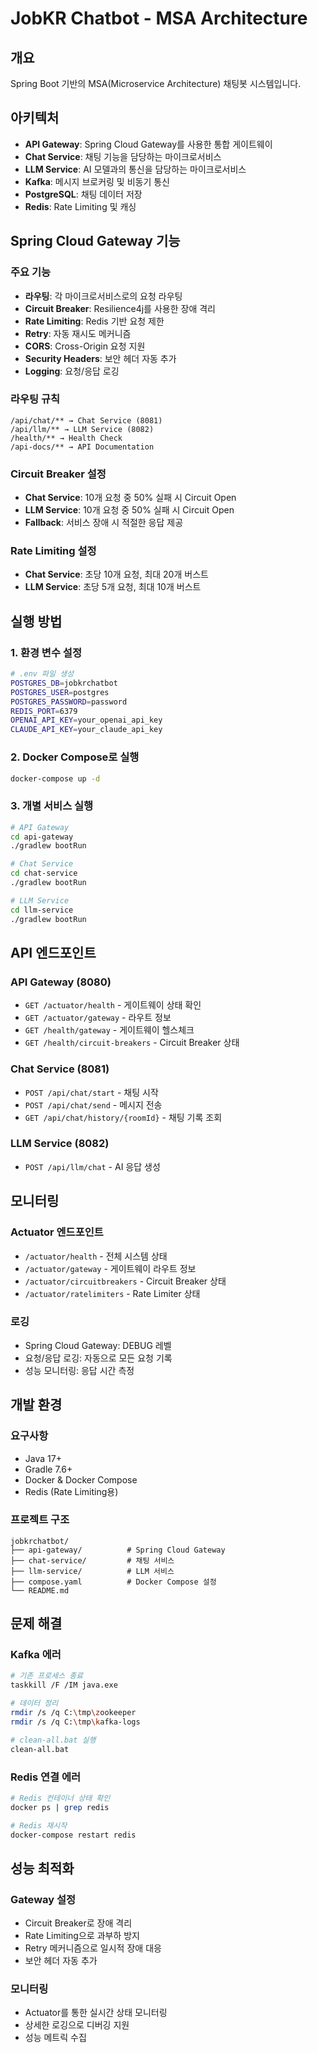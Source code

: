 # JobKR Chatbot - MSA Architecture

## 개요
Spring Boot 기반의 MSA(Microservice Architecture) 채팅봇 시스템입니다.

## 아키텍처
- **API Gateway**: Spring Cloud Gateway를 사용한 통합 게이트웨이
- **Chat Service**: 채팅 기능을 담당하는 마이크로서비스
- **LLM Service**: AI 모델과의 통신을 담당하는 마이크로서비스
- **Kafka**: 메시지 브로커링 및 비동기 통신
- **PostgreSQL**: 채팅 데이터 저장
- **Redis**: Rate Limiting 및 캐싱

## Spring Cloud Gateway 기능

### 주요 기능
- **라우팅**: 각 마이크로서비스로의 요청 라우팅
- **Circuit Breaker**: Resilience4j를 사용한 장애 격리
- **Rate Limiting**: Redis 기반 요청 제한
- **Retry**: 자동 재시도 메커니즘
- **CORS**: Cross-Origin 요청 지원
- **Security Headers**: 보안 헤더 자동 추가
- **Logging**: 요청/응답 로깅

### 라우팅 규칙
```
/api/chat/** → Chat Service (8081)
/api/llm/** → LLM Service (8082)
/health/** → Health Check
/api-docs/** → API Documentation
```

### Circuit Breaker 설정
- **Chat Service**: 10개 요청 중 50% 실패 시 Circuit Open
- **LLM Service**: 10개 요청 중 50% 실패 시 Circuit Open
- **Fallback**: 서비스 장애 시 적절한 응답 제공

### Rate Limiting 설정
- **Chat Service**: 초당 10개 요청, 최대 20개 버스트
- **LLM Service**: 초당 5개 요청, 최대 10개 버스트

## 실행 방법

### 1. 환경 변수 설정
```bash
# .env 파일 생성
POSTGRES_DB=jobkrchatbot
POSTGRES_USER=postgres
POSTGRES_PASSWORD=password
REDIS_PORT=6379
OPENAI_API_KEY=your_openai_api_key
CLAUDE_API_KEY=your_claude_api_key
```

### 2. Docker Compose로 실행
```bash
docker-compose up -d
```

### 3. 개별 서비스 실행
```bash
# API Gateway
cd api-gateway
./gradlew bootRun

# Chat Service
cd chat-service
./gradlew bootRun

# LLM Service
cd llm-service
./gradlew bootRun
```

## API 엔드포인트

### API Gateway (8080)
- `GET /actuator/health` - 게이트웨이 상태 확인
- `GET /actuator/gateway` - 라우트 정보
- `GET /health/gateway` - 게이트웨이 헬스체크
- `GET /health/circuit-breakers` - Circuit Breaker 상태

### Chat Service (8081)
- `POST /api/chat/start` - 채팅 시작
- `POST /api/chat/send` - 메시지 전송
- `GET /api/chat/history/{roomId}` - 채팅 기록 조회

### LLM Service (8082)
- `POST /api/llm/chat` - AI 응답 생성

## 모니터링

### Actuator 엔드포인트
- `/actuator/health` - 전체 시스템 상태
- `/actuator/gateway` - 게이트웨이 라우트 정보
- `/actuator/circuitbreakers` - Circuit Breaker 상태
- `/actuator/ratelimiters` - Rate Limiter 상태

### 로깅
- Spring Cloud Gateway: DEBUG 레벨
- 요청/응답 로깅: 자동으로 모든 요청 기록
- 성능 모니터링: 응답 시간 측정

## 개발 환경

### 요구사항
- Java 17+
- Gradle 7.6+
- Docker & Docker Compose
- Redis (Rate Limiting용)

### 프로젝트 구조
```
jobkrchatbot/
├── api-gateway/          # Spring Cloud Gateway
├── chat-service/         # 채팅 서비스
├── llm-service/          # LLM 서비스
├── compose.yaml          # Docker Compose 설정
└── README.md
```

## 문제 해결

### Kafka 에러
```bash
# 기존 프로세스 종료
taskkill /F /IM java.exe

# 데이터 정리
rmdir /s /q C:\tmp\zookeeper
rmdir /s /q C:\tmp\kafka-logs

# clean-all.bat 실행
clean-all.bat
```

### Redis 연결 에러
```bash
# Redis 컨테이너 상태 확인
docker ps | grep redis

# Redis 재시작
docker-compose restart redis
```

## 성능 최적화

### Gateway 설정
- Circuit Breaker로 장애 격리
- Rate Limiting으로 과부하 방지
- Retry 메커니즘으로 일시적 장애 대응
- 보안 헤더 자동 추가

### 모니터링
- Actuator를 통한 실시간 상태 모니터링
- 상세한 로깅으로 디버깅 지원
- 성능 메트릭 수집 